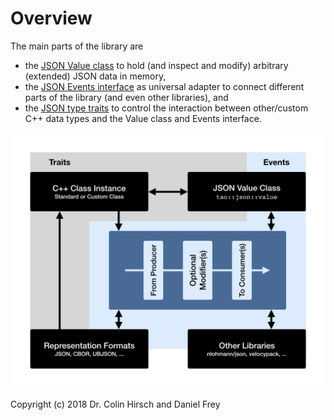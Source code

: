 # Overview

The main parts of the library are

* the [JSON Value class](Value-Class.md) to hold (and inspect and modify) arbitrary (extended) JSON data in memory,
* the [JSON Events interface](Events-Interface.md) as universal adapter to connect different parts of the library (and even other libraries), and
* the [JSON type traits](Type-Traits.md) to control the interaction between other/custom C++ data types and the Value class and Events interface.

![Overview](Overview.png)

Copyright (c) 2018 Dr. Colin Hirsch and Daniel Frey
